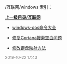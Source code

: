 /互联网/windows 索引：


**[上一级目录/互联网](/互联网/index.md)**

- [windows-dos命令大全](/互联网/windows/windows-dos命令大全.md)

- [修复Cortana搜索空白问题](/互联网/windows/修复Cortana搜索空白问题.md)

- [修改键盘映射方法](/互联网/windows/修改键盘映射方法.md)


<font size=2 color='grey'> 2019-10-22 17:43 </font>